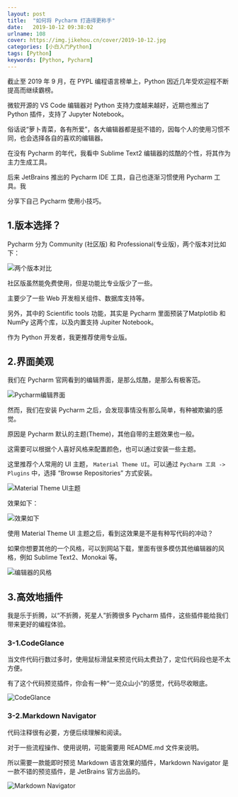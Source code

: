 ```yaml
---
layout: post
title:  "如何将 Pycharm 打造得更称手"
date:   2019-10-12 09:38:02
urlname: 108
cover: https://img.jikehou.cn/cover/2019-10-12.jpg
categories: [小白入门Python]
tags: [Python]
keywords: [Python, Pycharm]
---
```

截止至 2019 年 9 月，在 PYPL 编程语言榜单上，Python 因近几年受欢迎程不断提高而继续霸榜。

微软开源的 VS Code 编辑器对 Python 支持力度越来越好，近期也推出了 Python 插件，支持了 Jupyter Notebook。

俗话说“萝卜青菜，各有所爱”，各大编辑器都是挺不错的，因每个人的使用习惯不同，也会选择各自的喜欢的编辑器。

在没有 Pycharm 的年代，我看中 Sublime Text2 编辑器的炫酷的个性，将其作为主力生成工具。

后来  JetBrains 推出的 Pycharm IDE 工具，自己也逐渐习惯使用 Pycharm 工具。我

分享下自己 Pycharm 使用小技巧。
<!-- more -->
## 1.版本选择？

Pycharm 分为 Community (社区版) 和 Professional(专业版)，两个版本对比如下：

![两个版本对比](https://img.jikehou.cn/img/151_1.jpg)

社区版虽然能免费使用，但是功能比专业版少了一些。

主要少了一些 Web 开发相关组件、数据库支持等。

另外，其中的 Scientific tools 功能，其实是 Pycharm 里面预装了Matplotlib 和 NumPy 这两个库，以及内置支持 Jupiter Notebook。

作为 Python 开发者，我更推荐使用专业版。

## 2.界面美观

我们在 Pycharm 官网看到的编辑界面，是那么炫酷，是那么有极客范。

![Pycharm编辑界面](https://img.jikehou.cn/img/151_2.jpg)

然而，我们在安装 Pycharm 之后，会发现事情没有那么简单，有种被欺骗的感觉。

原因是 Pycharm 默认的主题(Theme)，其他自带的主题效果也一般。

这需要可以根据个人喜好风格来配置颜色，也可以通过安装一些主题。

这里推荐个人常用的 UI 主题， `Material Theme UI`。可以通过 `Pycharm 工具 -> Plugins` 中，选择 “Browse Repositories” 方式安装。

![Material Theme UI主题](https://img.jikehou.cn/img/151_3.jpg)

效果如下：

![效果如下](https://img.jikehou.cn/img/151_4.jpg)

使用 Material Theme UI 主题之后，看到这效果是不是有种写代码的冲动？

如果你想要其他的一个风格，可以到网站下载，里面有很多模仿其他编辑器的风格，例如 Sublime Text2、Monokai 等。

![编辑器的风格](https://img.jikehou.cn/img/151_5.jpg)

## 3.高效地插件

我是乐于折腾，以“不折腾，死星人”折腾很多 Pycharm 插件，这些插件能给我们带来更好的编程体验。

### 3-1.CodeGlance
当文件代码行数过多时，使用鼠标滑鼠来预览代码太费劲了，定位代码段也是不太方便。

有了这个代码预览插件，你会有一种“一览众山小”的感觉，代码尽收眼底。

![CodeGlance](https://img.jikehou.cn/img/151_6.gif)

### 3-2.Markdown Navigator
代码注释很有必要，方便后续理解和阅读。

对于一些流程操作、使用说明，可能需要用 README.md 文件来说明。

所以需要一款能即时预览 Markdown 语言效果的插件，Markdown Navigator 是一款不错的预览插件，是 JetBrains 官方出品的。

![Markdown Navigator](https://img.jikehou.cn/img/151_7.jpg)